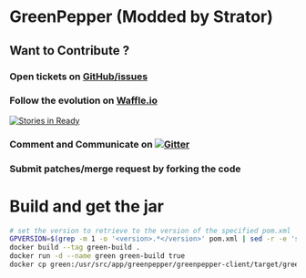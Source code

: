 # GreenPepper (Modded by Strator)

## Want to Contribute ? 

### Open tickets on [GitHub/issues](https://github.com/strator-dev/greenpepper/issues)

### Follow the evolution on [Waffle.io](https://waffle.io/strator-dev/greenpepper) 

[![Stories in Ready](https://badge.waffle.io/strator-dev/greenpepper.png?label=ready&title=Ready)](http://waffle.io/strator-dev/greenpepper) 

### Comment and Communicate on [![Gitter](https://badges.gitter.im/Join%20Chat.svg)](https://gitter.im/strator-dev/greenpepper?utm_source=badge&utm_medium=badge&utm_campaign=pr-badge&utm_content=badge)

### Submit patches/merge request by forking the code

# Build and get the jar

```sh
# set the version to retrieve to the version of the specified pom.xml
GPVERSION=$(grep -m 1 -o '<version>.*</version>' pom.xml | sed -r -e 's@<version>(.+)</version>@\1@')
docker build --tag green-build .
docker run -d --name green green-build true
docker cp green:/usr/src/app/greenpepper/greenpepper-client/target/greenpepper-client-${GPVERSION}-complete.jar .
```
